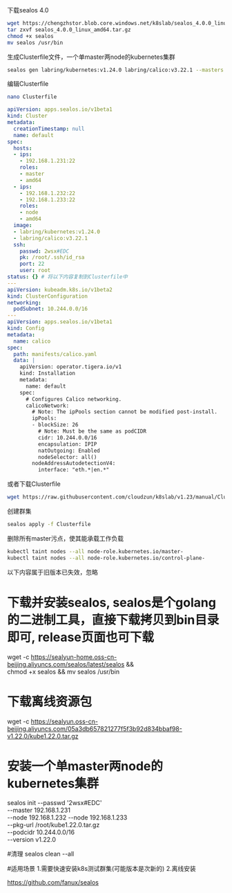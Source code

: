 
下载sealos 4.0 
```bash
wget https://chengzhstor.blob.core.windows.net/k8slab/sealos_4.0.0_linux_amd64.tar.gz 
tar zxvf sealos_4.0.0_linux_amd64.tar.gz 
chmod +x sealos 
mv sealos /usr/bin
```

生成Clusterfile文件，一个单master两node的kubernetes集群
```bash
sealos gen labring/kubernetes:v1.24.0 labring/calico:v3.22.1 --masters 192.168.1.231 --nodes 192.168.1.232,192.168.1.233 --passwd 2wsx#EDC > Clusterfile
```

编辑Clusterfile
```bash
nano Clusterfile
```

```yaml
apiVersion: apps.sealos.io/v1beta1
kind: Cluster
metadata:
  creationTimestamp: null
  name: default
spec:
  hosts:
  - ips:
    - 192.168.1.231:22
    roles:
    - master
    - amd64
  - ips:
    - 192.168.1.232:22
    - 192.168.1.233:22
    roles:
    - node
    - amd64
  image:
  - labring/kubernetes:v1.24.0
  - labring/calico:v3.22.1
  ssh:
    passwd: 2wsx#EDC
    pk: /root/.ssh/id_rsa
    port: 22
    user: root
status: {} # 将以下内容复制到Clusterfile中
---
apiVersion: kubeadm.k8s.io/v1beta2
kind: ClusterConfiguration
networking:
  podSubnet: 10.244.0.0/16
---
apiVersion: apps.sealos.io/v1beta1
kind: Config
metadata:
  name: calico
spec:
  path: manifests/calico.yaml
  data: |
    apiVersion: operator.tigera.io/v1
    kind: Installation
    metadata:
      name: default
    spec:
      # Configures Calico networking.
      calicoNetwork:
        # Note: The ipPools section cannot be modified post-install.
        ipPools:
        - blockSize: 26
          # Note: Must be the same as podCIDR
          cidr: 10.244.0.0/16
          encapsulation: IPIP
          natOutgoing: Enabled
          nodeSelector: all()
        nodeAddressAutodetectionV4:
          interface: "eth.*|en.*"
```

或者下载Clusterfile
```bash
wget https://raw.githubusercontent.com/cloudzun/k8slab/v1.23/manual/Clusterfile
```

创建群集
```bash
sealos apply -f Clusterfile
```

删除所有master污点，使其能承载工作负载
```bash
kubectl taint nodes --all node-role.kubernetes.io/master-
kubectl taint nodes --all node-role.kubernetes.io/control-plane-
```


















以下内容属于旧版本已失效，忽略

# 下载并安装sealos, sealos是个golang的二进制工具，直接下载拷贝到bin目录即可, release页面也可下载
wget -c https://sealyun-home.oss-cn-beijing.aliyuncs.com/sealos/latest/sealos && \
    chmod +x sealos && mv sealos /usr/bin 

# 下载离线资源包
wget -c https://sealyun.oss-cn-beijing.aliyuncs.com/05a3db657821277f5f3b92d834bbaf98-v1.22.0/kube1.22.0.tar.gz


# 安装一个单master两node的kubernetes集群
sealos init --passwd '2wsx#EDC' \
	--master 192.168.1.231   \
	--node 192.168.1.232  --node 192.168.1.233 \
	--pkg-url /root/kube1.22.0.tar.gz \
        --podcidr 10.244.0.0/16  \
	--version v1.22.0

#清理
sealos clean --all 


#适用场景
1.需要快速安装k8s测试群集(可能版本是次新的)
2.离线安装



https://github.com/fanux/sealos
